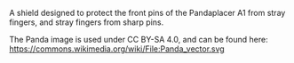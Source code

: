 A shield designed to protect the front pins of the Pandaplacer A1 from stray fingers, and stray fingers from sharp pins.

The Panda image is used under CC BY-SA 4.0, and can be found here: https://commons.wikimedia.org/wiki/File:Panda_vector.svg
